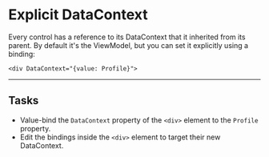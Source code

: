 ﻿---
Title: DataContext
CodeTask: 20_datacontext.dothtml.csx
---

# Explicit DataContext

Every control has a reference to its DataContext that it inherited from its parent. By default it's the ViewModel, but you can set it explicitly using a binding:

```dothtml
<div DataContext="{value: Profile}">
```

---

## Tasks

- Value-bind the `DataContext` property of the `<div>` element to the `Profile` property.
- Edit the bindings inside the `<div>` element to target their new DataContext.
